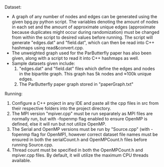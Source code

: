 Dataset:
- A graph of any number of nodes and edges can be generated using the given bpg.py python script. The variables denoting the amount of nodes in each set and the amount of approximate unique edges (approximate because duplicates might occur during randomization) must be changed from within the script to desired values before running. The script will generate "edges.dat" and "field.dat", which can then be read into C++ hashmaps using read&convert.cpp.
- The unweighted graph used for the ParButterfly paper has also been given, along with a script to read it into C++ hashmaps as well.
- Sample datasets given include:
  1. "edges.dat" and "field.dat" files which define the edges and nodes in the bipartite graph. This graph has 5k nodes and ≈100k unique edges.
  2. The ParButterfly paper graph stored in "paperGraph.txt"
  
Running:
1. Configure a C++ project in any IDE and paste all the cpp files in src from their respective folders into the project directory.
2. The MPI version "mpiver.cpp" must be run separately as MPI files are normally run, but with -fopenmp flag enabled to ensure OpenMP is defined, else it will run but not utilize OpenMP.
3. The Serial and OpenMP versions must be run by "Source.cpp" (with -fopenmp flag for OpenMP), however correct dataset file names must be ensured in both the serialCount.h and OpenMPCount.h files before running Source.cpp.
4. Thread count must be specified in both the OpenMPCount.h and mpiver.cpp files. By default, it will utilize the maximum CPU threads available.
